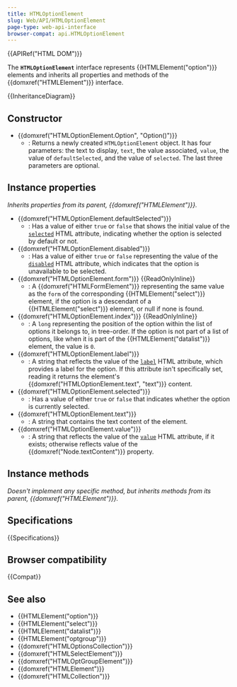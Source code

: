 ```yaml
---
title: HTMLOptionElement
slug: Web/API/HTMLOptionElement
page-type: web-api-interface
browser-compat: api.HTMLOptionElement
---
```


{{APIRef("HTML DOM")}}

The **`HTMLOptionElement`** interface represents {{HTMLElement("option")}} elements and inherits all properties and methods of the {{domxref("HTMLElement")}} interface.

{{InheritanceDiagram}}

## Constructor

- {{domxref("HTMLOptionElement.Option", "Option()")}}
  - : Returns a newly created `HTMLOptionElement` object. It has four parameters: the text to display, `text`, the value associated, `value`, the value of `defaultSelected`, and the value of `selected`. The last three parameters are optional.

## Instance properties

_Inherits properties from its parent, {{domxref("HTMLElement")}}._

- {{domxref("HTMLOptionElement.defaultSelected")}}
  - : Has a value of either `true` or `false` that shows the initial value of the [`selected`](/en-US/docs/Web/HTML/Reference/Element/option#selected) HTML attribute, indicating whether the option is selected by default or not.
- {{domxref("HTMLOptionElement.disabled")}}
  - : Has a value of either `true` or `false` representing the value of the [`disabled`](/en-US/docs/Web/HTML/Reference/Element/option#disabled) HTML attribute, which indicates that the option is unavailable to be selected.
- {{domxref("HTMLOptionElement.form")}} {{ReadOnlyInline}}
  - : A {{domxref("HTMLFormElement")}} representing the same value as the `form` of the corresponding {{HTMLElement("select")}} element, if the option is a descendant of a {{HTMLElement("select")}} element, or null if none is found.
- {{domxref("HTMLOptionElement.index")}} {{ReadOnlyInline}}
  - : A `long` representing the position of the option within the list of options it belongs to, in tree-order. If the option is not part of a list of options, like when it is part of the {{HTMLElement("datalist")}} element, the value is `0`.
- {{domxref("HTMLOptionElement.label")}}
  - : A string that reflects the value of the [`label`](/en-US/docs/Web/HTML/Reference/Element/option#label) HTML attribute, which provides a label for the option. If this attribute isn't specifically set, reading it returns the element's {{domxref("HTMLOptionElement.text", "text")}} content.
- {{domxref("HTMLOptionElement.selected")}}
  - : Has a value of either `true` or `false` that indicates whether the option is currently selected.
- {{domxref("HTMLOptionElement.text")}}
  - : A string that contains the text content of the element.
- {{domxref("HTMLOptionElement.value")}}
  - : A string that reflects the value of the [`value`](/en-US/docs/Web/HTML/Reference/Element/option#value) HTML attribute, if it exists; otherwise reflects value of the {{domxref("Node.textContent")}} property.

## Instance methods

_Doesn't implement any specific method, but inherits methods from its parent, {{domxref("HTMLElement")}}._

## Specifications

{{Specifications}}

## Browser compatibility

{{Compat}}

## See also

- {{HTMLElement("option")}}
- {{HTMLElement("select")}}
- {{HTMLElement("datalist")}}
- {{HTMLElement("optgroup")}}
- {{domxref("HTMLOptionsCollection")}}
- {{domxref("HTMLSelectElement")}}
- {{domxref("HTMLOptGroupElement")}}
- {{domxref("HTMLElement")}}
- {{domxref("HTMLCollection")}}
